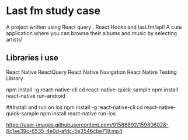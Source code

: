 # **Last fm study case** 
<!-- -->
A project written using React query , React Hooks and last.fm/api!
A cute application where you can browse their albums and music by selecting artists!


## Libraries i use
React Native
ReactQuery
React Native Navigation
React Native Testing Library 
<!-- -->

<!--##Install and run on android-->
npm install -g react-native-cli
cd react-native-quick-sample
npm install
react-native run-android
<!-- -->

##Install and run on ios
npm install -g react-native-cli
cd react-native-quick-sample
npm install
react-native run-ios
<!-- -->


https://user-images.githubusercontent.com/91588692/159806028-6c1ae39c-6535-4e0d-afdc-5e3546cbe719.mp4


